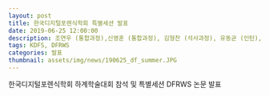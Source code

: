 ```yaml
---
layout: post
title: 한국디지털포렌식학회 특별세션 발표
date: 2019-06-25 12:00:00
description: 조연우 (통합과정),신영훈 (통합과정), 김형찬 (석사과정), 유동균 (인턴), 김성범 (인턴)
tags: KDFS, DFRWS
categories: 발표
thumbnail: assets/img/news/190625_df_summer.JPG
---
```

<p>한국디지털포렌식학회 하계학술대회 참석 및 특별세션 DFRWS 논문 발표</p>
<img class="img-responsive img-centered" src="img/news/190625_df_summer.JPG" alt="">
